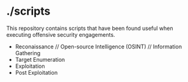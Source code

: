 # ./scripts      

This repository contains scripts that have been found useful when executing offensive security engagements.

* Reconaissance // Open-source Intelligence (OSINT) // Information Gathering
* Target Enumeration
* Exploitation
* Post Exploitation
